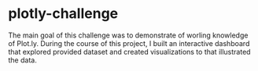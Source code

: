 # plotly-challenge

The main goal of this challenge was to demonstrate of worling knowledge of Plot.ly. During the course of this project, I built an interactive dashboard that explored provided dataset and created visualizations to that illustrated the data.
